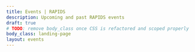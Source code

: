 ```yaml
---
title: Events | RAPIDS
description: Upcoming and past RAPIDS events
draft: true
# TODO: remove body_class once CSS is refactored and scoped properly
body_class: landing-page
layout: events
---
```

